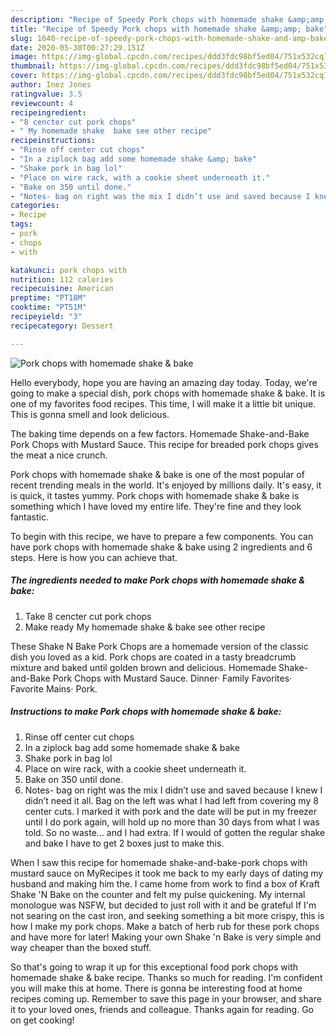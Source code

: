 ```yaml
---
description: "Recipe of Speedy Pork chops with homemade shake &amp;amp; bake"
title: "Recipe of Speedy Pork chops with homemade shake &amp;amp; bake"
slug: 1640-recipe-of-speedy-pork-chops-with-homemade-shake-and-amp-bake
date: 2020-05-30T00:27:29.151Z
image: https://img-global.cpcdn.com/recipes/ddd3fdc98bf5ed04/751x532cq70/pork-chops-with-homemade-shake-bake-recipe-main-photo.jpg
thumbnail: https://img-global.cpcdn.com/recipes/ddd3fdc98bf5ed04/751x532cq70/pork-chops-with-homemade-shake-bake-recipe-main-photo.jpg
cover: https://img-global.cpcdn.com/recipes/ddd3fdc98bf5ed04/751x532cq70/pork-chops-with-homemade-shake-bake-recipe-main-photo.jpg
author: Inez Jones
ratingvalue: 3.5
reviewcount: 4
recipeingredient:
- "8 cencter cut pork chops"
- " My homemade shake  bake see other recipe"
recipeinstructions:
- "Rinse off center cut chops"
- "In a ziplock bag add some homemade shake &amp; bake"
- "Shake pork in bag lol"
- "Place on wire rack, with a cookie sheet underneath it."
- "Bake on 350 until done."
- "Notes- bag on right was the mix I didn’t use and saved because I knew I didn’t need it all. Bag on the left was what I had left from covering my 8 center cuts. I marked it with pork and the date will be put in my freezer until I do pork again, will hold up no more than 30 days from what I was told. So no waste... and I had extra. If I would of gotten the regular shake and bake I have to get 2 boxes just to make this."
categories:
- Recipe
tags:
- pork
- chops
- with

katakunci: pork chops with 
nutrition: 112 calories
recipecuisine: American
preptime: "PT18M"
cooktime: "PT51M"
recipeyield: "3"
recipecategory: Dessert

---
```



![Pork chops with homemade shake &amp; bake](https://img-global.cpcdn.com/recipes/ddd3fdc98bf5ed04/751x532cq70/pork-chops-with-homemade-shake-bake-recipe-main-photo.jpg)

Hello everybody, hope you are having an amazing day today. Today, we're going to make a special dish, pork chops with homemade shake &amp; bake. It is one of my favorites food recipes. This time, I will make it a little bit unique. This is gonna smell and look delicious.

The baking time depends on a few factors. Homemade Shake-and-Bake Pork Chops with Mustard Sauce. This recipe for breaded pork chops gives the meat a nice crunch.

Pork chops with homemade shake &amp; bake is one of the most popular of recent trending meals in the world. It's enjoyed by millions daily. It's easy, it is quick, it tastes yummy. Pork chops with homemade shake &amp; bake is something which I have loved my entire life. They're fine and they look fantastic.


To begin with this recipe, we have to prepare a few components. You can have pork chops with homemade shake &amp; bake using 2 ingredients and 6 steps. Here is how you can achieve that.

<!--inarticleads1-->

##### The ingredients needed to make Pork chops with homemade shake &amp; bake:

1. Take 8 cencter cut pork chops
1. Make ready  My homemade shake &amp; bake see other recipe


These Shake N Bake Pork Chops are a homemade version of the classic dish you loved as a kid. Pork chops are coated in a tasty breadcrumb mixture and baked until golden brown and delicious. Homemade Shake-and-Bake Pork Chops with Mustard Sauce. Dinner· Family Favorites· Favorite Mains· Pork. 

<!--inarticleads2-->

##### Instructions to make Pork chops with homemade shake &amp; bake:

1. Rinse off center cut chops
1. In a ziplock bag add some homemade shake &amp; bake
1. Shake pork in bag lol
1. Place on wire rack, with a cookie sheet underneath it.
1. Bake on 350 until done.
1. Notes- bag on right was the mix I didn’t use and saved because I knew I didn’t need it all. Bag on the left was what I had left from covering my 8 center cuts. I marked it with pork and the date will be put in my freezer until I do pork again, will hold up no more than 30 days from what I was told. So no waste... and I had extra. If I would of gotten the regular shake and bake I have to get 2 boxes just to make this.


When I saw this recipe for homemade shake-and-bake-pork chops with mustard sauce on MyRecipes it took me back to my early days of dating my husband and making him the. I came home from work to find a box of Kraft Shake &#39;N Bake on the counter and felt my pulse quickening. My internal monologue was NSFW, but decided to just roll with it and be grateful If I&#39;m not searing on the cast iron, and seeking something a bit more crispy, this is how I make my pork chops. Make a batch of herb rub for these pork chops and have more for later! Making your own Shake &#39;n Bake is very simple and way cheaper than the boxed stuff. 

So that's going to wrap it up for this exceptional food pork chops with homemade shake &amp; bake recipe. Thanks so much for reading. I'm confident you will make this at home. There is gonna be interesting food at home recipes coming up. Remember to save this page in your browser, and share it to your loved ones, friends and colleague. Thanks again for reading. Go on get cooking!

